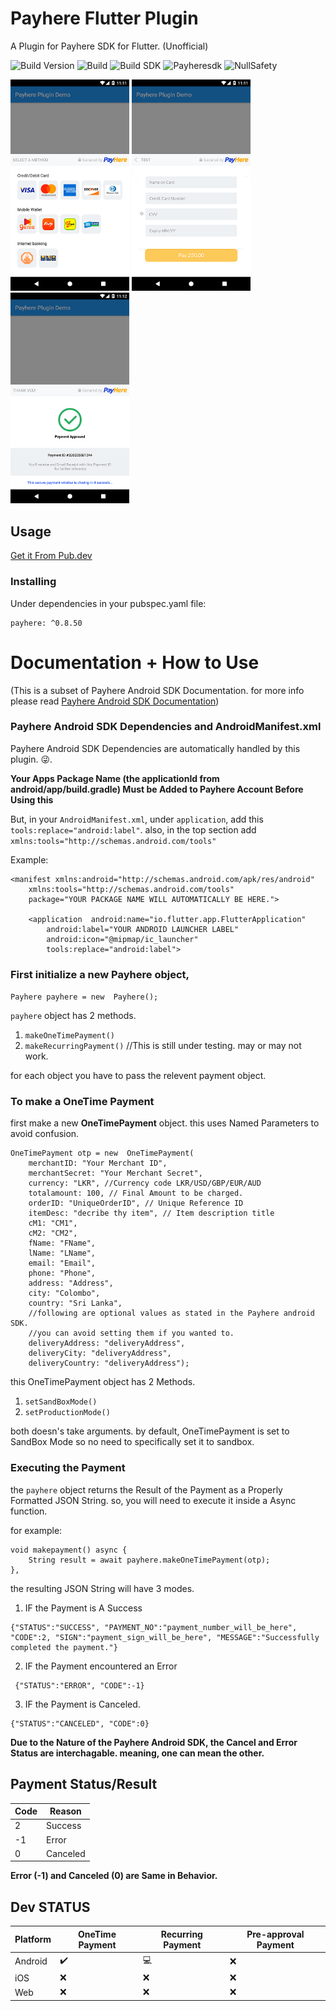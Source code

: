 # Payhere Flutter Plugin

A Plugin for Payhere SDK for Flutter. (Unofficial)


![Build Version](https://img.shields.io/badge/V-0.8.50-brightgreen)
![Build](https://img.shields.io/badge/Status-Stable-brightgreen)
![Build SDK](https://img.shields.io/badge/FlutterChannel-Stable-blue)
![Payheresdk](https://img.shields.io/badge/PayhereSDK-2.0.32-brightgreen)
![NullSafety](https://img.shields.io/badge/NullSafety-NullSafe-blue)


<p>
    <img src="https://raw.githubusercontent.com/SrilalS/Payhere-Flutter-Plugin/master/Docs/img/1.png?raw=true" width="190px" height="auto"/>
    <img src="https://raw.githubusercontent.com/SrilalS/Payhere-Flutter-Plugin/master/Docs/img/2.png?raw=true" width="190px" height="auto"/>
    <img src="https://raw.githubusercontent.com/SrilalS/Payhere-Flutter-Plugin/master/Docs/img/3.png?raw=true" width="190px" height="auto"/>
</p>


## Usage
[Get it From Pub.dev](https://pub.dev/packages/payhere)
### Installing
Under dependencies in your pubspec.yaml file:

    payhere: ^0.8.50

# Documentation + How to Use
(This is a subset of Payhere Android SDK Documentation. for more info please read [Payhere Android SDK Documentation](https://support.payhere.lk/api-&-mobile-sdk/payhere-android))

### Payhere Android SDK Dependencies and AndroidManifest.xml

Payhere Android SDK Dependencies are automatically handled by this plugin. 😜.

**Your Apps Package Name (the applicationId from android/app/build.gradle) Must be Added to Payhere Account Before Using this**

But, in your `AndroidManifest.xml`, under `application`, add this `tools:replace="android:label"`.  also, in the top section add `xmlns:tools="http://schemas.android.com/tools"`

Example: 
````
<manifest xmlns:android="http://schemas.android.com/apk/res/android"
	xmlns:tools="http://schemas.android.com/tools"
	package="YOUR PACKAGE NAME WILL AUTOMATICALLY BE HERE.">

	<application  android:name="io.flutter.app.FlutterApplication"
		android:label="YOUR ANDROID LAUNCHER LABEL"
		android:icon="@mipmap/ic_launcher" 
		tools:replace="android:label">
````
### First initialize a new **Payhere** object,
`Payhere payhere = new  Payhere(); `

`payhere` object has 2 methods. 

 1. `makeOneTimePayment()`
 2. `makeRecurringPayment()` //This is still under testing. may or may not work.

for each object you have to pass the relevent payment object. 

### To make a OneTime Payment

first make a new **OneTimePayment** object. this uses Named Parameters to avoid confusion.
```
OneTimePayment otp = new  OneTimePayment(
	merchantID: "Your Merchant ID",
	merchantSecret: "Your Merchant Secret",
	currency: "LKR", //Currency code LKR/USD/GBP/EUR/AUD
	totalamount: 100, // Final Amount to be charged.
	orderID: "UniqueOrderID", // Unique Reference ID
	itemDesc: "decribe thy item", // Item description title
	cM1: "CM1",
	cM2: "CM2",
	fName: "FName",
	lName: "LName",
	email: "Email",
	phone: "Phone",
	address: "Address",
	city: "Colombo",
	country: "Sri Lanka",
	//following are optional values as stated in the Payhere android SDK.
	//you can avoid setting them if you wanted to.
	deliveryAddress: "deliveryAddress",
	deliveryCity: "deliveryAddress",
	deliveryCountry: "deliveryAddress");
```
this OneTimePayment object has 2 Methods.
 1. `setSandBoxMode() `
 2. `setProductionMode() `

 both doesn's take arguments. by default, OneTimePayment is set to SandBox Mode so no need to specifically set it to sandbox. 

### Executing the Payment 
the `payhere` object returns the Result of the Payment as a Properly Formatted JSON String. so, you will need to execute it inside a Async function. 

for example:
```
void makepayment() async { 
	String result = await payhere.makeOneTimePayment(otp);
},
```
the resulting JSON String will have 3 modes.

 1. IF the Payment is A Success
 ```
 {"STATUS":"SUCCESS", "PAYMENT_NO":"payment_number_will_be_here", "CODE":2, "SIGN":"payment_sign_will_be_here", "MESSAGE":"Successfully completed the payment."}
 ```
 2. IF the Payment encountered an Error
 ```
  {"STATUS":"ERROR", "CODE":-1}
  ```
 3. IF the Payment is Canceled.
 ```
 {"STATUS":"CANCELED", "CODE":0} 
 ```
 **Due to the Nature of the Payhere Android SDK, the Cancel and Error Status are interchagable. meaning, one can mean the other.**

## Payment Status/Result

| Code| Reason|
|--|--|
| 2|  Success|
| -1|  Error|
| 0|  Canceled|

**Error (-1) and Canceled (0) are Same in Behavior.**

## Dev STATUS
| Platform| OneTime Payment| Recurring Payment | Pre-approval Payment
|--|--|--|--|
| Android |  ✔️| 💻 | ❌ | 
| iOS |  ❌| ❌ | ❌ |
| Web |  ❌| ❌ | ❌ |
